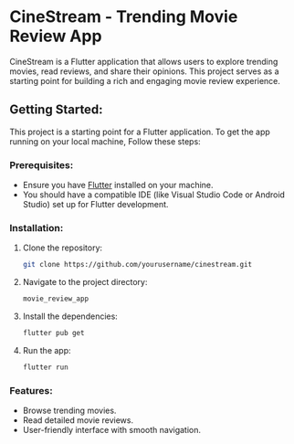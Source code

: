 # CineStream - Trending Movie Review App

CineStream is a Flutter application that allows users to explore trending movies, read reviews, and share their opinions. This project serves as a starting point for building a rich and engaging movie review experience.

## Getting Started:

This project is a starting point for a Flutter application. To get the app running on your local machine, 
Follow these steps:

### Prerequisites:

- Ensure you have [Flutter](https://flutter.dev/docs/get-started/install) installed on your machine.
- You should have a compatible IDE (like Visual Studio Code or Android Studio) set up for Flutter development.

### Installation:

1. Clone the repository:
   ```bash
   git clone https://github.com/yourusername/cinestream.git
2. Navigate to the project directory:
     ```bash
   movie_review_app
3. Install the dependencies:
   ```bash
   flutter pub get
4. Run the app:
    ```bash
    flutter run

### Features:
- Browse trending movies.
- Read detailed movie reviews.
- User-friendly interface with smooth navigation.
